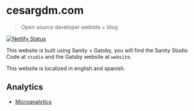 # cesargdm.com

> Open source developer webiste + blog

[![Netlify Status](https://api.netlify.com/api/v1/badges/b559cca1-33f7-449f-b88c-c8669beedf63/deploy-status)](https://app.netlify.com/sites/cesargdm/deploys)

This website is built using Sanity + Gatsby, you will find the Sanity Studio Code at `studio` and the Gatsby website at `website`.

This website is localized in english and spanish.

## Analytics

- [Microanalytics](https://microanalytics.io/cesargdm.com)

